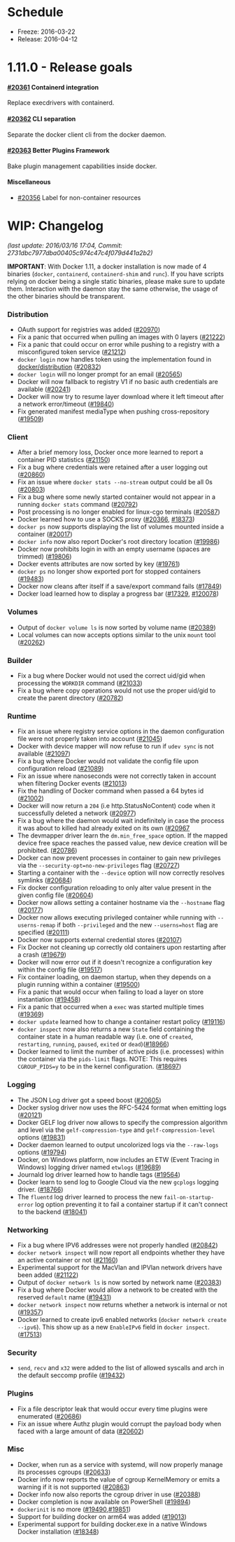 # Schedule

* Freeze: 2016-03-22
* Release: 2016-04-12

# 1.11.0 - Release goals

#### [#20361](https://github.com/docker/docker/issues/20361) Containerd integration

Replace execdrivers with containerd.

#### [#20362](https://github.com/docker/docker/issues/20362) CLI separation

Separate the docker client cli from the docker daemon.

#### [#20363](https://github.com/docker/docker/issues/20363) Better Plugins Framework

Bake plugin management capabilities inside docker.

#### Miscellaneous

- [#20356](https://github.com/docker/docker/issues/20356) Label for non-container resources

# WIP: Changelog

_(last update: 2016/03/16 17:04, Commit: 2731dbc7977dba00405c974c47c4f079d441a2b2)_

**IMPORTANT**: With Docker 1.11, a docker installation is now made of 4 binaries (`docker`, `containerd`, `containerd-shim` and `runc`). If you have scripts relying on docker being a single static binaries, please make sure to update them. Interaction with the daemon stay the same otherwise, the usage of the other binaries should be transparent.


### Distribution

* OAuth support for registries was added ([#20970](https://github.com/docker/docker/pull/20970))
* Fix a panic that occurred when pulling an images with 0 layers ([#21222](https://github.com/docker/docker/pull/21222))
* Fix a panic that could occur on error while pushing to a registry with a misconfigured token service ([#21212](https://github.com/docker/docker/pull/21212))
* `docker login` now handles token using the implementation found in [docker/distribution](https://github.com/docker/distribution) ([#20832](https://github.com/docker/docker/pull/20832))
* `docker login` will no longer prompt for an email ([#20565](https://github.com/docker/docker/pull/20565))
* Docker will now fallback to registry V1 if no basic auth credentials are available ([#20241](https://github.com/docker/docker/pull/20241))
* Docker will now try to resume layer download where it left timeout after a network error/timeout ([#19840](https://github.com/docker/docker/pull/19840))
* Fix generated manifest mediaType when pushing cross-repository ([#19509](https://github.com/docker/docker/pull/19509))

### Client

* After a brief memory loss, Docker once more learned to report a container PID statistics ([#21150](https://github.com/docker/docker/pull/21150))
* Fix a bug where credentials were retained after a user logging out ([#20860](https://github.com/docker/docker/pull/20860))
* Fix an issue where `docker stats --no-stream` output could be all 0s ([#20803](https://github.com/docker/docker/pull/20803))
* Fix a bug where some newly started container would not appear in a running `docker stats` command ([#20792](https://github.com/docker/docker/pull/20792))
* Post processing is no longer enabled for linux-cgo terminals ([#20587](https://github.com/docker/docker/pull/20587))
* Docker learned how to use a SOCKS proxy ([#20366](https://github.com/docker/docker/pull/20366), [#18373](https://github.com/docker/docker/pull/18373))
* `docker ps` now supports displaying the list of volumes mounted inside a container ([#20017](https://github.com/docker/docker/pull/20017))
* `docker info` now also report Docker's root directory location ([#19986](https://github.com/docker/docker/pull/19986))
* Docker now prohibits login in with an empty username (spaces are trimmed) ([#19806](https://github.com/docker/docker/pull/19806))
* Docker events attributes are now sorted by key ([#19761](https://github.com/docker/docker/pull/19761))
* `docker ps` no longer show exported port for stopped containers ([#19483](https://github.com/docker/docker/pull/19483))
* Docker now cleans after itself if a save/export command fails ([#17849](https://github.com/docker/docker/pull/17849))
* Docker load learned how to display a progress bar ([#17329](https://github.com/docker/docker/pull/17329), [#120078](https://github.com/docker/docker/pull/20078))

### Volumes

* Output of `docker volume ls` is now sorted by volume name ([#20389](https://github.com/docker/docker/pull/20389))
* Local volumes can now accepts options similar to the unix `mount` tool ([#20262](https://github.com/docker/docker/pull/20262))


### Builder

* Fix a bug where Docker would not used the correct uid/gid when processing the `WORKDIR` command ([#21033](https://github.com/docker/docker/pull/21033))
* Fix a bug where copy operations would not use the proper uid/gid to create the parent directory ([#20782](https://github.com/docker/docker/pull/20782))

### Runtime

* Fix an issue where registry service options in the daemon configuration file were not properly taken into account ([#21045](https://github.com/docker/docker/pull/21045))
* Docker with device mapper will now refuse to run if `udev sync` is not available ([#21097](https://github.com/docker/docker/pull/21097))
* Fix a bug where Docker would not validate the config file upon configuration reload ([#21089](https://github.com/docker/docker/pull/21089))
* Fix an issue where nanoseconds were not correctly taken in account when filtering Docker events ([#21013](https://github.com/docker/docker/pull/21013))
* Fix the handling of Docker command when passed a 64 bytes id ([#21002](https://github.com/docker/docker/pull/21002))
* Docker will now return a `204` (i.e http.StatusNoContent) code when it successfully deleted a network ([#20977](https://github.com/docker/docker/pull/20977))
* Fix a bug where the daemon would wait indefinitely in case the process it was about to killed had already exited on its own ([#20967](https://github.com/docker/docker/pull/20967)
* The devmapper driver learn the `dm.min_free_space` option. If the mapped device free space reaches the passed value, new device creation will be prohibited. ([#20786](https://github.com/docker/docker/pull/20786))
* Docker can now prevent processes in container to gain new privileges via the `--security-opt=no-new-privileges` flag ([#20727](https://github.com/docker/docker/pull/20727))
* Starting a container with the `--device` option will now correctly resolves symlinks ([#20684](https://github.com/docker/docker/pull/20684))
* Fix docker configuration reloading to only alter value present in the given config file ([#20604](https://github.com/docker/docker/pull/20604))
* Docker now allows setting a container hostname via the `--hostname` flag ([#20177](https://github.com/docker/docker/pull/20177))
* Docker now allows executing privileged container while running with `--userns-remap` if both `--privileged` and the new `--userns=host` flag are specified ([#20111](https://github.com/docker/docker/pull/20111))
* Docker now supports external credential stores ([#20107](https://github.com/docker/docker/pull/20107))
* Fix Docker not cleaning up correctly old containers upon restarting after a crash ([#19679](https://github.com/docker/docker/pull/19679))
* Docker will now error out if it doesn't recognize a configuration key within the config file ([#19517](https://github.com/docker/docker/pull/19517))
* Fix container loading, on daemon startup, when they depends on a plugin running within a container ([#19500](https://github.com/docker/docker/pull/19500))
* Fix a panic that would occur when failing to load a layer on store instantiation ([#19458](https://github.com/docker/docker/pull/19458))
* Fix a panic that occurred when a `exec` was started multiple times ([#19369](https://github.com/docker/docker/pull/19369)) 
* `docker update` learned how to change a container restart policy ([#19116](https://github.com/docker/docker/pull/19116))
* `docker inspect` now also returns a new `State` field containing the container state in a human readable way (i.e. one of `created`, `restarting`, `running`, `paused`, `exited` or `dead`)([#18966](https://github.com/docker/docker/pull/18966))
* Docker learned to limit the number of active pids (i.e. processes) within the container via the `pids-limit` flags. NOTE: This requires `CGROUP_PIDS=y` to be in the kernel configuration. ([#18697](https://github.com/docker/docker/pull/18697))

### Logging

* The JSON Log driver got a speed boost ([#20605](https://github.com/docker/docker/pull/20605))
* Docker syslog driver now uses the RFC-5424 format when emitting logs ([#20121](https://github.com/docker/docker/pull/20121)) 
* Docker GELF log driver now allows to specify the compression algorithm and level via the `gelf-compression-type` and `gelf-compression-level` options ([#19831](https://github.com/docker/docker/pull/19831))
* Docker daemon learned to output uncolorized logs via the `--raw-logs` options ([#19794](https://github.com/docker/docker/pull/19794))
* Docker, on Windows platform, now includes an ETW (Event Tracing in Windows) logging driver named `etwlogs` ([#19689](https://github.com/docker/docker/pull/19689))
* Journald log driver learned how to handle tags ([#19564](https://github.com/docker/docker/pull/19564))
* Docker learn to send log to Google Cloud via the new `gcplogs` logging driver. ([#18766](https://github.com/docker/docker/pull/18766))
* The `fluentd` log driver learned to process the new `fail-on-startup-error` log option preventing it to fail a container startup if it can't connect to the backend ([#18041](https://github.com/docker/docker/pull/18041))

### Networking

* Fix a bug where IPV6 addresses were not properly handled ([#20842](https://github.com/docker/docker/pull/20842))
* `docker network inspect` will now report all endpoints whether they have an active container or not ([#21160](https://github.com/docker/docker/pull/21160))
* Experimental support for the MacVlan and IPVlan network drivers have been added ([#21122](https://github.com/docker/docker/pull/21122)) 
* Output of `docker network ls` is now sorted by network name ([#20383](https://github.com/docker/docker/pull/20383))
* Fix a bug where Docker would allow a network to be created with the reserved `default` name ([#19431](https://github.com/docker/docker/pull/19431))
* `docker network inspect` now returns whether a network is internal or not ([#19357](https://github.com/docker/docker/pull/19357))
* Docker learned to create ipv6 enabled networks (`docker network create --ipv6`). This show up as a new  `EnableIPv6` field in `docker inspect`. ([#17513](https://github.com/docker/docker/pull/17513))

### Security

* `send`, `recv` and `x32` were added to the list of allowed syscalls and arch in the default seccomp profile ([#19432](https://github.com/docker/docker/pull/19432))

### Plugins

* Fix a file descriptor leak that would occur every time plugins were enumerated ([#20686](https://github.com/docker/docker/pull/20686))
* Fix an issue where Authz plugin would corrupt the payload body when faced with a large amount of data ([#20602](https://github.com/docker/docker/pull/20602))

### Misc

* Docker, when run as a service with systemd, will now properly manage its processes cgroups ([#20633](https://github.com/docker/docker/pull/20633))
* Docker info now reports the value of cgroup KernelMemory or emits a warning if it is not supported ([#20863](https://github.com/docker/docker/pull/20863))
* Docker info now also reports the cgroup driver in use ([#20388](https://github.com/docker/docker/pull/20388))
* Docker completion is now available on PowerShell ([#19894](https://github.com/docker/docker/pull/19894))
* `dockerinit` is no more ([#19490](https://github.com/docker/docker/pull/19490),[#19851](https://github.com/docker/docker/pull/19851))
* Support for building docker on arm64 was added ([#19013](https://github.com/docker/docker/pull/19013))
* Experimental support for building docker.exe in a native Windows Docker installation ([#18348](https://github.com/docker/docker/pull/18348))